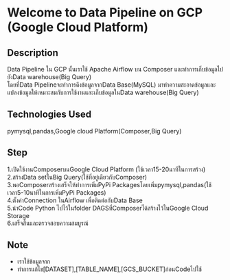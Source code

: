 # Welcome to Data Pipeline on GCP (Google Cloud Platform)
## Description
Data Pipeline ใน GCP นั้นเราใช้ Apache Airflow บน Composer และทำการเก็บข้อมูลไปยังData warehouse(Big Query) <br /> 
โดยที่Data Pipelineจะทำการดึงข้อมูลจากData Base(MySQL) มาทำความสะอาดข้อมูลและแปลงข้อมูลให้เหมาะสมกับการใช้งานและเก็บข้อมูลในData warehouse(Big Query)
## Technologies Used
pymysql,pandas,Google cloud Platform(Composer,Big Query)
## Step
1.เปิดใช้งานComposerบนGoogle Cloud Platform (ใช้เวลา15-20นาทีในการสร้าง) <br />
2.สร้างData setในBig Query(ใช้ที่อยู่เดียวกับComposer) <br />
3.พอComposerสร้างเสร็จให้ทำการเพิ่มPyPi Packagesโดยเพิ่มpymysql,pandas(ใช้เวลา5-10นาทีในการเพิ่มPyPi Packages) <br />
4.ตั้งค่าConnection ในAirflow เพื่อติดต่อกับData Base <br />
5.นำCode Python ไปไว้ในfolder DAGSที่Composerได้สร้างไว้ในGoogle Cloud Storage <br />
6.เสร็จสิ้นและตรวจสอบความสมบูรณ์
## Note
* เราใช้ข้อมูลจาก
* ทำการแก้ไข[DATASET],[TABLE_NAME],[GCS_BUCKET]ก่อนCodeไปใช้
